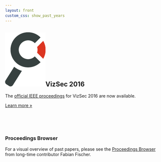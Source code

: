 ```yaml
---
layout: front
custom_css: show_past_years
---
```


<h2><img alt="Magnifying glass" src="/assets/img/branding_magnifier.png" class="header-magnifier"/>VizSec 2016</h2>

The <a href="http://ieeexplore.ieee.org/xpl/mostRecentIssue.jsp?punumber=7701173">official IEEE proceedings</a> for VizSec 2016 are now available.

<p><a class="btn btn-primary btn-lg pull-left" href="/vizsec2016" role="button">Learn more &raquo;</a></p> <br /><br /><br />

<!-- {% include call.html %} -->


### Proceedings Browser

For a visual overview of past papers, please see the <a href="http://vizsec.dbvis.de">Proceedings Browser</a> from long-time contributor Fabian Fischer.
